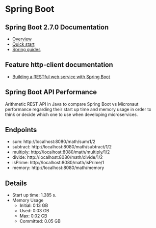 # Spring Boot

## Spring Boot 2.7.0 Documentation
- [Overview](<https://spring.io/projects/spring-boot> "Overview")
- [Quick start](<https://spring.io/quickstart> "Quick start")  
- [Spring guides](<https://spring.io/guides> "Spring guides")  

## Feature http-client documentation
- [Building a RESTful web service with Spring Boot](<https://spring.io/guides/gs/rest-service> "Building a RESTful web service with Spring Boot")

## Spring Boot API Performance

Arithmetic REST API in Java to compare Spring Boot vs Micronaut performance regarding their start up time and memory usage in order to think or decide which one to use when developing microservices.

## Endpoints
- sum: http://localhost:8080/math/sum/1/2
- subtract: http://localhost:8080/math/subtract/1/2
- multiply: http://localhost:8080/math/multiply/1/2
- divide: http://localhost:8080/math/divide/1/2
- isPrime: http://localhost:8080/math/isPrime/1
- memory: http://localhost:8080/math/memory

## Details
  - Start up time: 1.385 s.
  - Memory Usage 
    - Initial: 0.13 GB
    - Used: 0.03 GB
    - Max: 0.02 GB
    - Committed: 0.05 GB
